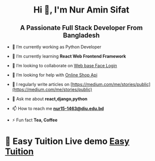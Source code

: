 <h1 align="center">Hi 👋, I'm Nur Amin Sifat</h1>
<h2 align="center">A Passionate Full Stack Developer From Bangladesh</h3>

- 🔭 I’m currently working as Python Developer

- 🌱 I’m currently learning **React Web Frontend Framework**

- 👯 I’m looking to collaborate on [Web base Face Login](https://github.com/NurAminSifatTanha/Face-recognition-registration-and-login-system-OpenCv-Django)

- 🤝 I’m looking for help with [Online Shop Api](https://github.com/NurAminSifatTanha/shop_management_system_api)

- 📝 I regularly write articles on [https://medium.com/me/stories/public](https://medium.com/me/stories/public)

- 💬 Ask me about **react,django,python**

- 📫 How to reach me **nur15-1463@diu.edu.bd**

- ⚡ Fun fact **Tea, Coffee**
# 🔭 Easy Tuition Live demo  [Easy Tuition](https://etuition.herokuapp.com/)

